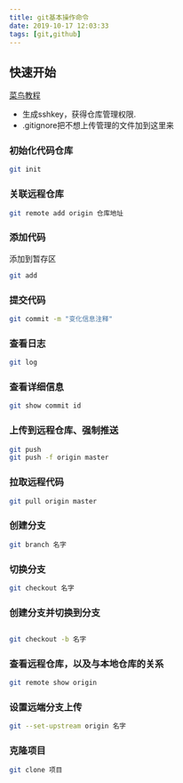 ```yaml
---
title: git基本操作命令
date: 2019-10-17 12:03:33
tags: [git,github]
---
```

## 快速开始

[菜鸟教程](https://www.runoob.com/git/git-tutorial.html)


- 生成sshkey，获得仓库管理权限.
- .gitignore把不想上传管理的文件加到这里来
	


### 初始化代码仓库
``` bash
git init
```
### 关联远程仓库
``` bash
git remote add origin 仓库地址
```

### 添加代码
添加到暂存区
``` bash
git add
```

### 提交代码

``` bash
git commit -m "变化信息注释"
```

### 查看日志

``` bash
git log 
```

### 查看详细信息

``` bash 
git show commit id
```




### 上传到远程仓库、强制推送


``` bash
git push
git push -f origin master
```


### 拉取远程代码

``` bash
git pull origin master
```

### 创建分支
``` bash
git branch 名字
```

### 切换分支
``` bash
git checkout 名字
```


### 创建分支并切换到分支
```bash

git checkout -b 名字

```



### 查看远程仓库，以及与本地仓库的关系

``` bash
git remote show origin
```

### 设置远端分支上传
``` bash
git --set-upstream origin 名字
```


### 克隆项目
``` bash
git clone 项目
```


